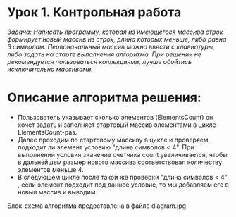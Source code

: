 # **Урок 1. Контрольная работа**

*Задача: Написать программу, которая из имеющегося массива строк формирует новый массив из строк, длина которых меньше, либо равна 3 символам. Первоначальный массив можно ввести с клавиатуры, либо задать на старте выполнения алгоритма. При решении не рекомендуется пользоваться коллекциями, лучше обойтись исключительно массивами.*


# Описание алгоритма решения:
- Пользователь указывает сколько элементов (ElementsCount) он хочет задать и заполняет стартовый массив элементами в цикле ElementsCount-раз.
- Далее проходим по стартовому массиву в цикле и проверяем, подходит ли элемент условию "длина символов < 4". При выполнении условия значение счетчика count увеличивается, чтобы в дальнейшем размер нового массива соответствовал количеству элементов меньше 4.
- В следующем цикле после такой же проверки "длина символов < 4" , если элемент подходит под данное условие, то мы добавляем его в новый массив и выводим.

Блок-схема алгоритма предоставлена в файле diagram.jpg